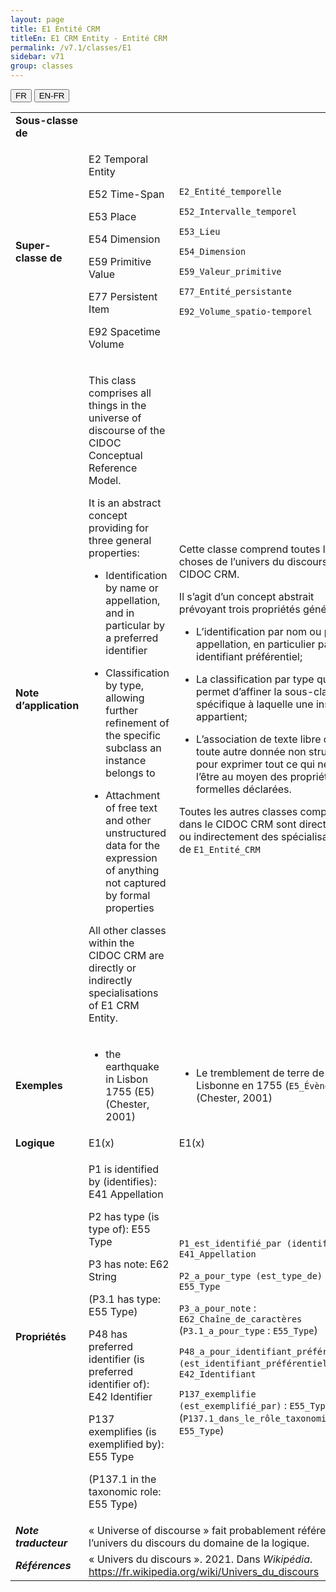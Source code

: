 ```yaml
---
layout: page
title: E1 Entité CRM
titleEn: E1 CRM Entity - Entité CRM
permalink: /v7.1/classes/E1
sidebar: v71
group: classes
---
```


<div class="lang-buttons">
  <button id="fr" class="activate">FR</button>
  <button id="en-fr">EN-FR</button>
</div>

<table>
<tbody>
<tr class="odd">
<td><strong>Sous-classe de</strong></td>
<td class="en"></td>
<td></td>
</tr>
<tr class="even">
<td><strong>Super-classe de</strong></td>
<td class="en"><p>E2 Temporal Entity</p>
<p>E52 Time-Span</p>
<p>E53 Place</p>
<p>E54 Dimension</p>
<p>E59 Primitive Value</p>
<p>E77 Persistent Item</p>
<p>E92 Spacetime Volume</p></td>
<td><p><code class="language-plaintext highlighter-rouge">E2_Entité_temporelle</code></p>
<p><code class="language-plaintext highlighter-rouge">E52_Intervalle_temporel</code></p>
<p><code class="language-plaintext highlighter-rouge">E53_Lieu</code></p>
<p><code class="language-plaintext highlighter-rouge">E54_Dimension</code></p>
<p><code class="language-plaintext highlighter-rouge">E59_Valeur_primitive</code></p>
<p><code class="language-plaintext highlighter-rouge">E77_Entité_persistante</code></p>
<p><code class="language-plaintext highlighter-rouge">E92_Volume_spatio-temporel</code></p></td>
</tr>
<tr class="odd">
<td><strong>Note d’application</strong></td>
<td class="en"><p>This class comprises all things in the universe of discourse of the CIDOC Conceptual Reference Model.</p>
<p>It is an abstract concept providing for three general properties:</p>
<ul>
<li>
<p>Identification by name or appellation, and in particular by a preferred identifier</p>
</li>
<li>
<p>Classification by type, allowing further refinement of the specific subclass an instance belongs to</p>
</li>
<li>
<p>Attachment of free text and other unstructured data for the expression of anything not captured by formal properties</p>
</li>
</ul>
<p>All other classes within the CIDOC CRM are directly or indirectly specialisations of E1 CRM Entity.</p></td>
<td><p>Cette classe comprend toutes les choses de l’univers du discours du CIDOC CRM.</p>
<p>Il s’agit d’un concept abstrait prévoyant trois propriétés générales :</p>
<ul>
<li>
<p>L’identification par nom ou par appellation, en particulier par un identifiant préférentiel;</p>
</li>
<li>
<p>La classification par type qui permet d’affiner la sous-classe spécifique à laquelle une instance appartient;</p>
</li>
<li>
<p>L’association de texte libre ou de toute autre donnée non structurée pour exprimer tout ce qui ne peut l’être au moyen des propriétés formelles déclarées.</p>
</li>
</ul>
<p>Toutes les autres classes comprises dans le CIDOC CRM sont directement ou indirectement des spécialisations de <code class="language-plaintext highlighter-rouge">E1_Entité_CRM</code></p></td>
</tr>
<tr class="even">
<td><strong>Exemples</strong></td>
<td class="en"><ul>
<li>
<p>the earthquake in Lisbon 1755 (E5) (Chester, 2001)</p>
</li>
</ul></td>
<td><ul>
<li>
<p>Le tremblement de terre de Lisbonne en 1755 (<code class="language-plaintext highlighter-rouge">E5_Évènement</code>) (Chester, 2001)</p>
</li>
</ul></td>
</tr>
<tr class="odd">
<td><strong>Logique</strong></td>
<td class="en">E1(x)</td>
<td>E1(x)</td>
</tr>
<tr class="even">
<td><strong>Propriétés</strong></td>
<td class="en"><p>P1 is identified by (identifies): E41 Appellation</p>
<p>P2 has type (is type of): E55 Type</p>
<p>P3 has note: E62 String</p>
<p>(P3.1 has type: E55 Type)</p>
<p>P48 has preferred identifier (is preferred identifier of): E42 Identifier</p>
<p>P137 exemplifies (is exemplified by): E55 Type</p>
<p>(P137.1 in the taxonomic role: E55 Type)</p></td>
<td><p><code class="language-plaintext highlighter-rouge">P1_est_identifié_par (identifie)</code> : <code class="language-plaintext highlighter-rouge">E41_Appellation</code></p>
<p><code class="language-plaintext highlighter-rouge">P2_a_pour_type (est_type_de)</code> : <code class="language-plaintext highlighter-rouge">E55_Type</code></p>
<p><code class="language-plaintext highlighter-rouge">P3_a_pour_note</code> : <code class="language-plaintext highlighter-rouge">E62_Chaîne_de_caractères</code><br />
(<code class="language-plaintext highlighter-rouge">P3.1_a_pour_type</code> : <code class="language-plaintext highlighter-rouge">E55_Type</code>)</p>
<p><code class="language-plaintext highlighter-rouge">P48_a_pour_identifiant_préférentiel (est_identifiant_préférentiel_de)</code> : <code class="language-plaintext highlighter-rouge">E42_Identifiant</code></p>
<p><code class="language-plaintext highlighter-rouge">P137_exemplifie (est_exemplifié_par)</code> : <code class="language-plaintext highlighter-rouge">E55_Type</code> (<code class="language-plaintext highlighter-rouge">P137.1_dans_le_rôle_taxonomique_de</code> : <code class="language-plaintext highlighter-rouge">E55_Type</code>)</p></td>
</tr>
<tr class="odd">
<td><strong><em>Note traducteur</em></strong></td>
<td colspan="2">« Universe of discourse » fait probablement référence à l’univers du discours du domaine de la logique.</td>
</tr>
<tr class="even">
<td><strong><em>Références</em></strong></td>
<td colspan="2">« Univers du discours ». 2021. Dans <em>Wikipédia</em>. <a href="https://fr.wikipedia.org/wiki/Univers_du_discours"><span class="underline">https://fr.wikipedia.org/wiki/Univers_du_discours</span></a></td>
</tr>
</tbody>
</table>